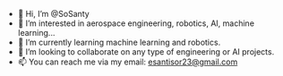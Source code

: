 - 👋 Hi, I’m @SoSanty
- 👀 I’m interested in aerospace engineering, robotics, AI, machine learning...
- 🌱 I’m currently learning machine learning and robotics.
- 💞️ I’m looking to collaborate on any type of engineering or AI projects.
- 📫 You can reach me via my email: esantisor23@gmail.com

<!---
SoSanty/SoSanty is a ✨ special ✨ repository because its `README.md` (this file) appears on your GitHub profile.
You can click the Preview link to take a look at your changes.
--->
